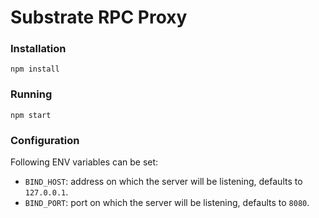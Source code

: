 # Substrate RPC Proxy

### Installation

```
npm install
```

### Running

```
npm start
```

### Configuration

Following ENV variables can be set:

+ `BIND_HOST`: address on which the server will be listening, defaults to `127.0.0.1`.
+ `BIND_PORT`: port on which the server will be listening, defaults to `8080`.